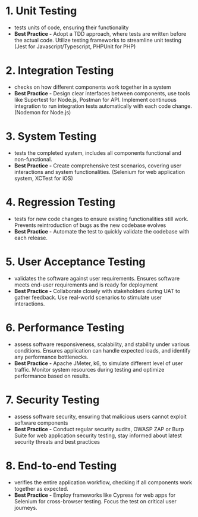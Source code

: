 # 1. Unit Testing
- tests units of code, ensuring their functionality
- **Best Practice -** Adopt a TDD approach, where tests are written before the actual code. Utilize testing frameworks to streamline unit testing (Jest for Javascript/Typescript, PHPUnit for PHP)
# 2. Integration Testing
- checks on how different components work together in a system
- **Best Practice -** Design clear interfaces between components, use tools like Supertest for Node.js, Postman for API. Implement continuous integration to run integration tests automatically with each code change. (Nodemon for Node.js)
# 3. System Testing
- tests the completed system, includes all components functional and non-functional.
- **Best Practice -** Create comprehensive test scenarios, covering user interactions and system functionalities. (Selenium for web application system, XCTest for iOS)

# 4. Regression Testing
- tests for new code changes to ensure existing functionalities still work. Prevents reintroduction of bugs as the new codebase evolves
- **Best Practice -** Automate the test to quickly validate the codebase with each release.

# 5. User Acceptance Testing
- validates the software against user requirements. Ensures software meets end-user requirements and is ready for deployment
- **Best Practice -** Collaborate closely with stakeholders during UAT to gather feedback. Use real-world scenarios to stimulate user interactions.

# 6. Performance Testing
- assess software responsiveness, scalability, and stability under various conditions. Ensures application can handle expected loads, and identify any performance bottlenecks.
- **Best Practice -** Apache JMeter, k6, to simulate different level of user traffic. Monitor system resources during testing and optimize performance based on results.

# 7. Security Testing
- assess software security, ensuring that malicious users cannot exploit software components
- **Best Practice -** Conduct regular security audits, OWASP ZAP or Burp Suite for web application security testing, stay informed about latest security threats and best practices

# 8. End-to-end Testing
- verifies the entire application workflow, checking if all components work together as expected. 
- **Best Practice -** Employ frameworks like Cypress for web apps for Selenium for cross-browser testing. Focus the test on critical user journeys.